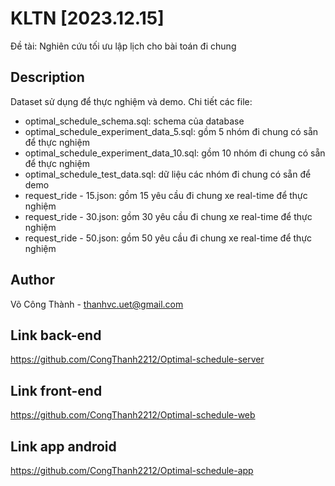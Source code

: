 # KLTN [2023.12.15]
Đề tài: Nghiên cứu tối ưu lập lịch cho bài toán đi chung

## Description
Dataset sử dụng để thực nghiệm và demo. Chi tiết các file:
+ optimal_schedule_schema.sql: schema của database
+ optimal_schedule_experiment_data_5.sql: gồm 5 nhóm đi chung có sẵn để thực nghiệm
+ optimal_schedule_experiment_data_10.sql: gồm 10 nhóm đi chung có sẵn để thực nghiệm
+ optimal_schedule_test_data.sql: dữ liệu các nhóm đi chung có sẵn để demo
+ request_ride - 15.json: gồm 15 yêu cầu đi chung xe real-time để thực nghiệm
+ request_ride - 30.json: gồm 30 yêu cầu đi chung xe real-time để thực nghiệm
+ request_ride - 50.json: gồm 50 yêu cầu đi chung xe real-time để thực nghiệm

## Author
Võ Công Thành - [thanhvc.uet@gmail.com](mailto:thanhvc.uet@gmail.com)

## Link back-end
https://github.com/CongThanh2212/Optimal-schedule-server

## Link front-end
https://github.com/CongThanh2212/Optimal-schedule-web

## Link app android
https://github.com/CongThanh2212/Optimal-schedule-app
